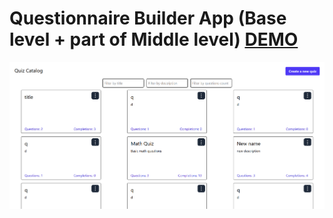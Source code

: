 # Questionnaire Builder App (Base level + part of Middle level) [DEMO](https://questionnaire-builder-app.netlify.app/)
![preview-image](src/assets/preview.png)
